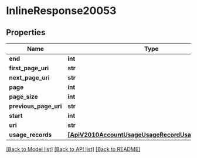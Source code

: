 # InlineResponse20053

## Properties
Name | Type | Description | Notes
------------ | ------------- | ------------- | -------------
**end** | **int** |  | [optional] 
**first_page_uri** | **str** |  | [optional] 
**next_page_uri** | **str** |  | [optional] 
**page** | **int** |  | [optional] 
**page_size** | **int** |  | [optional] 
**previous_page_uri** | **str** |  | [optional] 
**start** | **int** |  | [optional] 
**uri** | **str** |  | [optional] 
**usage_records** | [**[ApiV2010AccountUsageUsageRecordUsageRecordDaily]**](ApiV2010AccountUsageUsageRecordUsageRecordDaily.md) |  | [optional] 

[[Back to Model list]](../README.md#documentation-for-models) [[Back to API list]](../README.md#documentation-for-api-endpoints) [[Back to README]](../README.md)


